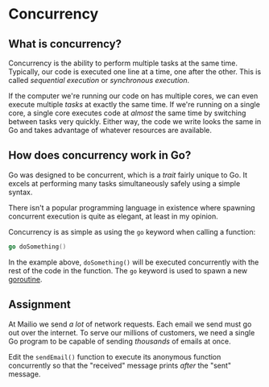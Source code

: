 # Concurrency

## What is concurrency?

Concurrency is the ability to perform multiple tasks at the same time. Typically, our code is executed one line at a time, one after the other. This is called _sequential execution_ or _synchronous execution_.

If the computer we're running our code on has multiple cores, we can even execute multiple _tasks_ at exactly the same time. If we're running on a single core, a single core executes code at _almost_ the same time by switching between tasks very quickly. Either way, the code we write looks the same in Go and takes advantage of whatever resources are available.

## How does concurrency work in Go?

Go was designed to be concurrent, which is a _trait_ fairly unique to Go. It excels at performing many tasks simultaneously safely using a simple syntax.

There isn't a popular programming language in existence where spawning concurrent execution is quite as elegant, at least in my opinion.

Concurrency is as simple as using the `go` keyword when calling a function:

```go
go doSomething()
```

In the example above, `doSomething()` will be executed concurrently with the rest of the code in the function. The `go` keyword is used to spawn a new [goroutine](https://gobyexample.com/goroutines).

## Assignment

At Mailio we send _a lot_ of network requests. Each email we send must go out over the internet. To serve our millions of customers, we need a single Go program to be capable of sending _thousands_ of emails at once.

Edit the `sendEmail()` function to execute its anonymous function concurrently so that the "received" message prints _after_ the "sent" message.

